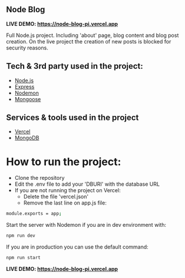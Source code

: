 ## Node Blog

**LIVE DEMO: https://node-blog-pi.vercel.app**

Full Node.js project. Including 'about' page, blog content and blog post creation.
On the live project the creation of new posts is blocked for security reasons.

## Tech & 3rd party used in the project:
- [Node.js](https://nodejs.org/)
- [Express](https://expressjs.com/)
- [Nodemon](https://www.npmjs.com/package/nodemon)
- [Mongoose](https://mongoosejs.com/)

## Services & tools used in the project
- [Vercel](https://vercel.com/)
- [MongoDB](https://www.mongodb.com/)

# How to run the project:
- Clone the repository
- Edit the .env file to add your 'DBURI' with the database URL
- If you are not running the project on Vercel: 
  - Delete the file 'vercel.json'
  - Remove the last line on app.js file:
```bash
module.exports = app;
```

Start the server with Nodemon if you are in dev environment with:
```bash
npm run dev
```
If you are in production you can use the default command:
```bash
npm run start
```

**LIVE DEMO: https://node-blog-pi.vercel.app**